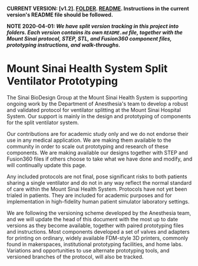 **CURRENT VERSION: [v1.2]. [FOLDER](https://github.com/acoastalfog/sinai-ventilator-components/blog/master/v1.2). [README](https://github.com/acoastalfog/sinai-ventilator-components/blog/master/v1.2/README.md). Instructions in the current version's README file should be followed.**

**NOTE 2020-04-01: *We have split version tracking in this project into folders. Each version contains its own `README.md` file, together with the Mount Sinai protocol, STEP, STL, and Fusion360 component files, prototyping instructions, and walk-throughs.***

# Mount Sinai Health System Split Ventilator Prototyping
The Sinai BioDesign Group at the Mount Sinai Health System is supporting ongoing work by the Department of Anesthesia's team to develop a robust and validated protocol for ventilator splitting at the Mount Sinai Hospital System. Our support is mainly in the design and prototyping of components for the split ventilator system.

Our contributions are for academic study only and we do not endorse their use in any medical application. We are making them available to the community in order to scale out prototyping and research of these components. We are making available our designs together with STEP and Fusion360 files if others choose to take what we have done and modify, and will continually update this page.

Any included protocols are not final, pose significant risks to both patients sharing a single ventilator and do not in any way reflect the normal standard of care within the Mount Sinai Health System. Protocols have not yet been trialed in patients. They are included for academic purposes and for implementation in high-fidelity human patient simulator laboratory settings.

We are following the versioning scheme developed by the Anesthesia team, and we will update the head of this document with the most up to date versions as they become available, together with paired prototyping files and instructions. Most components developed a set of valves and adapters for printing on ordinary, widely available FDM-style 3D printers, commonly found in makerspaces, institutional prototyping facilities, and home labs. Variations and opportunities to use alternate prototyping tools, and versioned branches of the protocol, will also be tracked.